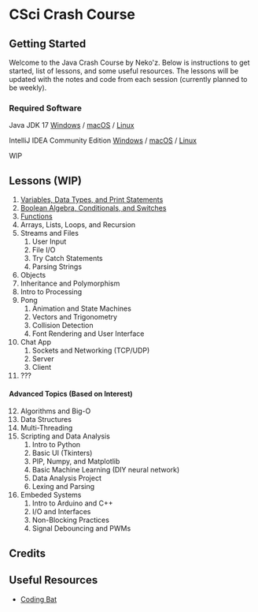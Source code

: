 # CSci Crash Course

## Getting Started
Welcome to the Java Crash Course by Neko'z. Below is instructions to get started, list of lessons, and some useful
resources. The lessons will be updated with the notes and code from each session (currently planned to be weekly).

### Required Software
Java JDK 17
[Windows](https://www.oracle.com/java/technologies/downloads/#jdk17-windows) /
[macOS](https://www.oracle.com/java/technologies/downloads/#jdk17-mac) /
[Linux](https://www.oracle.com/java/technologies/downloads/#jdk17-linux)

IntelliJ IDEA Community Edition
[Windows](https://www.jetbrains.com/idea/download/?section=windows) /
[macOS](https://www.jetbrains.com/idea/download/?section=mac) /
[Linux](https://www.jetbrains.com/idea/download/?section=linux)

WIP

## Lessons (WIP)
1) [Variables, Data Types, and Print Statements](src/Lesson1/Lesson01.md)
2) [Boolean Algebra, Conditionals, and Switches](src/Lesson2/Lesson02.md)
3) [Functions](src/Lesson3/Lesson03.md)
4) Arrays, Lists, Loops, and Recursion
5) Streams and Files
   1) User Input
   2) File I/O
   3) Try Catch Statements
   4) Parsing Strings
6) Objects
7) Inheritance and Polymorphism
8) Intro to Processing
9) Pong
   1) Animation and State Machines
   2) Vectors and Trigonometry 
   3) Collision Detection
   4) Font Rendering and User Interface
10) Chat App
    1) Sockets and Networking (TCP/UDP)
    2) Server
    3) Client
11) ???

#### Advanced Topics (Based on Interest)
12) Algorithms and Big-O
13) Data Structures
14) Multi-Threading
15) Scripting and Data Analysis
    1) Intro to Python
    2) Basic UI (Tkinters)
    3) PIP, Numpy, and Matplotlib
    4) Basic Machine Learning (DIY neural network)
    5) Data Analysis Project
    6) Lexing and Parsing
16) Embeded Systems
    1) Intro to Arduino and C++
    2) I/O and Interfaces
    3) Non-Blocking Practices
    4) Signal Debouncing and PWMs

## Credits

## Useful Resources
* [Coding Bat](https://codingbat.com/java)